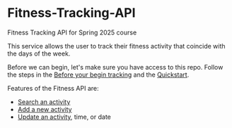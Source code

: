 # Fitness-Tracking-API
Fitness Tracking API for Spring 2025 course

This service allows the user to track their fitness activity that coincide with the days of the week.

Before we can begin, let's make sure you have access to this repo. Follow the steps in the [Before your begin tracking](tutorials/before-you-begin-tracking.md) and the [Quickstart](tutorials/quickstart.md).

Features of the Fitness API are:

- [Search an activity](api/get-activities.md)
- [Add a new activity](api/add-a-new-activity.md)
- [Update an activity](api/add-a-new-activity.md), time, or date
